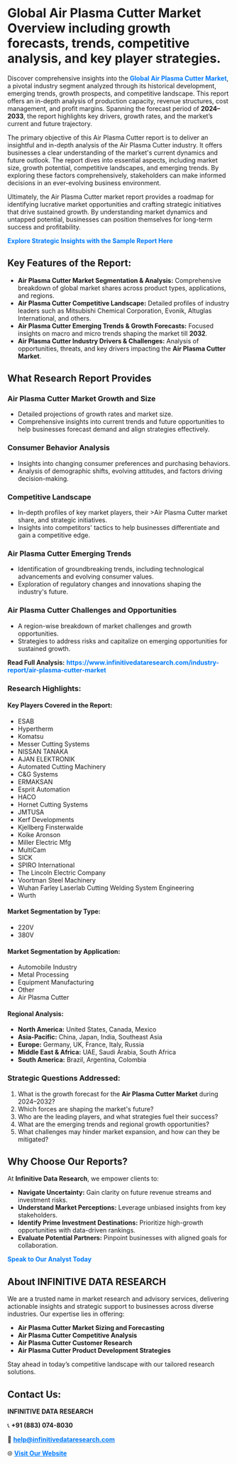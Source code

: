 <h1>Global Air Plasma Cutter Market Overview including growth forecasts, trends, competitive analysis, and key player strategies.</h1>
<p>
Discover comprehensive insights into the 
<a href="https://www.infinitivedataresearch.com/industry-report/air-plasma-cutter-market" rel="dofollow" style="color: #007BFF; text-decoration: none;"><strong>Global Air Plasma Cutter Market</strong></a>, a pivotal industry segment analyzed through its historical development, emerging trends, growth prospects, and competitive landscape. This report offers an in-depth analysis of production capacity, revenue structures, cost management, and profit margins. Spanning the forecast period of <strong>2024–2033</strong>, the report highlights key drivers, growth rates, and the market’s current and future trajectory.
</p>
<p>
The primary objective of this Air Plasma Cutter report is to deliver an insightful and in-depth analysis of the Air Plasma Cutter industry. It offers businesses a clear understanding of the market's current dynamics and future outlook. The report dives into essential aspects, including market size, growth potential, competitive landscapes, and emerging trends. By exploring these factors comprehensively, stakeholders can make informed decisions in an ever-evolving business environment.
</p>
<p>
Ultimately, the Air Plasma Cutter market report provides a roadmap for identifying lucrative market opportunities and crafting strategic initiatives that drive sustained growth. By understanding market dynamics and untapped potential, businesses can position themselves for long-term success and profitability.
</p>
<p>
<a href="https://www.infinitivedataresearch.com/request-sample/reportId=111526" style="color: #007BFF; text-decoration: none;"><strong>Explore Strategic Insights with the Sample Report Here</strong></a>
</p>

<h2>Key Features of the Report:</h2>
<ul>
<li><strong>Air Plasma Cutter Market Segmentation & Analysis:</strong> Comprehensive breakdown of global market shares across product types, applications, and regions.</li>
<li><strong>Air Plasma Cutter Competitive Landscape:</strong> Detailed profiles of industry leaders such as Mitsubishi Chemical Corporation, Evonik, Altuglas International, and others.</li>
<li><strong>Air Plasma Cutter Emerging Trends & Growth Forecasts:</strong> Focused insights on macro and micro trends shaping the market till <strong>2032</strong>.</li>
<li><strong>Air Plasma Cutter Industry Drivers & Challenges:</strong> Analysis of opportunities, threats, and key drivers impacting the <strong>Air Plasma Cutter Market</strong>.</li>
</ul>

<h2>What Research Report Provides</h2>
<h3>Air Plasma Cutter Market Growth and Size</h3>
<ul>
<li>Detailed projections of growth rates and market size.</li>
<li>Comprehensive insights into current trends and future opportunities to help businesses forecast demand and align strategies effectively.</li>
</ul>

<h3>Consumer Behavior Analysis</h3>
<ul>
<li>Insights into changing consumer preferences and purchasing behaviors.</li>
<li>Analysis of demographic shifts, evolving attitudes, and factors driving decision-making.</li>
</ul>

<h3>Competitive Landscape</h3>
<ul>
<li>In-depth profiles of key market players, their >Air Plasma Cutter market share, and strategic initiatives.</li>
<li>Insights into competitors' tactics to help businesses differentiate and gain a competitive edge.</li>
</ul>

<h3>Air Plasma Cutter Emerging Trends</h3>
<ul>
<li>Identification of groundbreaking trends, including technological advancements and evolving consumer values.</li>
<li>Exploration of regulatory changes and innovations shaping the industry's future.</li>
</ul>

<h3>Air Plasma Cutter Challenges and Opportunities</h3>
<ul>
<li>A region-wise breakdown of market challenges and growth opportunities.</li>
<li>Strategies to address risks and capitalize on emerging opportunities for sustained growth.</li>
</ul>
<p><strong>Read Full Analysis:</strong> <a href="https://www.infinitivedataresearch.com/industry-report/air-plasma-cutter-market" rel="dofollow" style="color: #007BFF; text-decoration: none;"><strong>https://www.infinitivedataresearch.com/industry-report/air-plasma-cutter-market</strong></a></p>
<h3>Research Highlights:</h3>
<h4>Key Players Covered in the Report:</h4>
<ul><li>ESAB</li><li>Hypertherm</li><li>Komatsu</li><li>Messer Cutting Systems</li><li>NISSAN TANAKA</li><li>AJAN ELEKTRONIK</li><li>Automated Cutting Machinery</li><li>C&amp;G Systems</li><li>ERMAKSAN</li><li>Esprit Automation</li><li>HACO</li><li>Hornet Cutting Systems</li><li>JMTUSA</li><li>Kerf Developments</li><li>Kjellberg Finsterwalde</li><li>Koike Aronson</li><li>Miller Electric Mfg</li><li>MultiCam</li><li>SICK</li><li>SPIRO International</li><li>The Lincoln Electric Company</li><li>Voortman Steel Machinery</li><li>Wuhan Farley Laserlab Cutting Welding System Engineering</li><li>Wurth</li></ul>
<h4>Market Segmentation by Type:</h4>
<ul><li>220V</li><li>380V</li></ul>
<h4>Market Segmentation by Application:</h4>
<ul><li>Automobile Industry</li><li>Metal Processing</li><li>Equipment Manufacturing</li><li>Other</li><li>Air Plasma Cutter</li></ul>

<h4>Regional Analysis:</h4>
<ul>
<li><strong>North America:</strong> United States, Canada, Mexico</li>
<li><strong>Asia-Pacific:</strong> China, Japan, India, Southeast Asia</li>
<li><strong>Europe:</strong> Germany, UK, France, Italy, Russia</li>
<li><strong>Middle East & Africa:</strong> UAE, Saudi Arabia, South Africa</li>
<li><strong>South America:</strong> Brazil, Argentina, Colombia</li>
</ul>

<h3>Strategic Questions Addressed:</h3>
<ol>
<li>What is the growth forecast for the <strong>Air Plasma Cutter Market</strong> during 2024–2032?</li>
<li>Which forces are shaping the market's future?</li>
<li>Who are the leading players, and what strategies fuel their success?</li>
<li>What are the emerging trends and regional growth opportunities?</li>
<li>What challenges may hinder market expansion, and how can they be mitigated?</li>
</ol>

<h2>Why Choose Our Reports?</h2>
<p>At <strong>Infinitive Data Research</strong>, we empower clients to:</p>
<ul>
<li><strong>Navigate Uncertainty:</strong> Gain clarity on future revenue streams and investment risks.</li>
<li><strong>Understand Market Perceptions:</strong> Leverage unbiased insights from key stakeholders.</li>
<li><strong>Identify Prime Investment Destinations:</strong> Prioritize high-growth opportunities with data-driven rankings.</li>
<li><strong>Evaluate Potential Partners:</strong> Pinpoint businesses with aligned goals for collaboration.</li>
</ul>
<p><a href="https://www.infinitivedataresearch.com/industry-report/air-plasma-cutter-market" rel="dofollow" style="color: #007BFF; text-decoration: none;"><strong>Speak to Our Analyst Today</strong></a></p>

<h2>About INFINITIVE DATA RESEARCH</h2>
<p>We are a trusted name in market research and advisory services, delivering actionable insights and strategic support to businesses across diverse industries. Our expertise lies in offering:</p>
<ul>
<li><strong>Air Plasma Cutter Market Sizing and Forecasting</strong></li>
<li><strong>Air Plasma Cutter Competitive Analysis</strong></li>
<li><strong>Air Plasma Cutter Customer Research</strong></li>
<li><strong>Air Plasma Cutter Product Development Strategies</strong></li>
</ul>
<p>Stay ahead in today’s competitive landscape with our tailored research solutions.</p>

<h2>Contact Us:</h2>
<p><strong>INFINITIVE DATA RESEARCH</strong></p>
<p>📞 <strong>+91 (883) 074-8030</strong></p>
<p>📧 <strong><a href="mailto:help@infinitivedataresearch.com" style="color: #007BFF;">help@infinitivedataresearch.com</a></strong></p>
<p>🌐 <strong><a href="https://www.infinitivedataresearch.com" rel="dofollow" style="color: #007BFF;">Visit Our Website</a></strong></p>